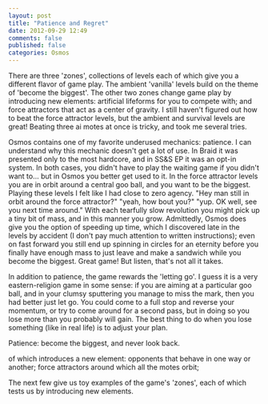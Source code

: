 ```yaml
---
layout: post
title: "Patience and Regret"
date: 2012-09-29 12:49
comments: false
published: false
categories: Osmos
---
```


There are three 'zones', collections of levels each of which give you a different flavor of game play. The 
ambient 'vanilla' levels build on the theme of 'become the biggest'. The other two zones change game play
by introducing new elements: artificial lifeforms for you to compete with; and force attractors that act 
as a center of gravity. I still haven't figured out how to beat the force attractor levels, but the ambient
and survival levels are great! Beating three ai motes at once is tricky, and took me several tries. 

Osmos contains one of my favorite underused mechanics: patience. I can
understand why this mechanic doesn't get a lot of use. In Braid it was 
presented only to the most hardcore, and in SS&S EP it was an opt-in 
system. In both cases, you didn't have to play the waiting game if you 
didn't want to... but in Osmos you better get used to it. In the force
attractor levels you are in orbit around a central goo ball, and you 
want to be the biggest. Playing these levels I felt like I had close
to zero agency. "Hey man still in orbit around the force attractor?"
"yeah, how bout you?" "yup. OK well, see you next time around." With
each tearfully slow revolution you might pick up a tiny bit of mass,
and in this manner you grow. Admittedly, Osmos does give you the option 
of speeding up time, which I discovered late in the levels by accident
(I don't pay much attention to written instructions); even on fast 
forward you still end up spinning in circles for an eternity before
you finally have enough mass to just leave and make a sandwich while 
you become the biggest. Great game! But listen, that's not all it takes.

In addition to patience, the game rewards the 'letting go'. I guess it
is a very eastern-religion game in some sense: if you are aiming at 
a particular goo ball, and in your clumsy sputtering you manage to
miss the mark, then you had better just let go. You could come to a full
stop and reverse your momentum, or try to come around for a second pass,
but in doing so you lose more than you probably will gain. The best
thing to do when you lose something (like in real life) is to adjust your
plan.

Patience: become the biggest, and never look back.

of which introduces a new element: opponents that behave
in one way or another; force attractors around which all the motes orbit;

The next few give us toy examples of the game's 'zones', each of which tests us by introducing new elements.
